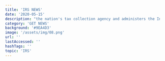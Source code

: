 ```yaml
---
title: 'IRS NEWS'
date: '2020-05-15'
description: "the nation's tax collection agency and administers the Internal Revenue Code enacted by Congress"
category: 'GET NEWS'
background: '#9EA4D3'
image: '/assets/img/08.png'
url: ''
lastAccessed: ''
hashTags: ''
topic: 'IRS'
---
```

